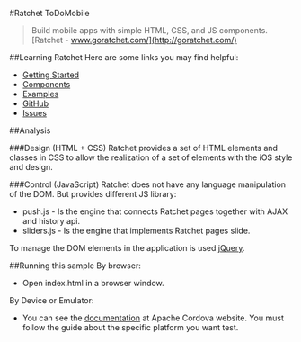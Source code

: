 #Ratchet ToDoMobile
>Build mobile apps with simple HTML, CSS, and JS components.  
[Ratchet - www.goratchet.com/](http://goratchet.com/)

##Learning Ratchet
Here are some links you may find helpful:

  * [Getting Started](http://goratchet.com/getting-started/)
  * [Components](http://goratchet.com/components/)
  * [Examples](http://goratchet.com/examples/)
  * [GitHub](https://github.com/twbs/ratchet)
  * [Issues](https://github.com/twbs/ratchet/issues)

##Analysis

###Design (HTML + CSS)
Ratchet provides a set of HTML elements and classes in CSS to allow the realization of a set of elements with the iOS style and design.

###Control (JavaScript)
Ratchet does not have any language manipulation of the DOM. But provides different JS library:

  * push.js    - Is the engine that connects Ratchet pages together with AJAX and history api.
  * sliders.js - Is the engine that implements Ratchet pages slide.
  
To manage the DOM elements in the application is used [jQuery](https://jquery.com/).
  
##Running this sample
By browser: 

  * Open index.html in a browser window.
  
By Device or Emulator:

  * You can see the [documentation](http://cordova.apache.org/docs/en/4.0.0/guide_platforms_index.md.html#Platform%20Guides) at Apache Cordova website. You must follow the guide about the specific platform you want test.